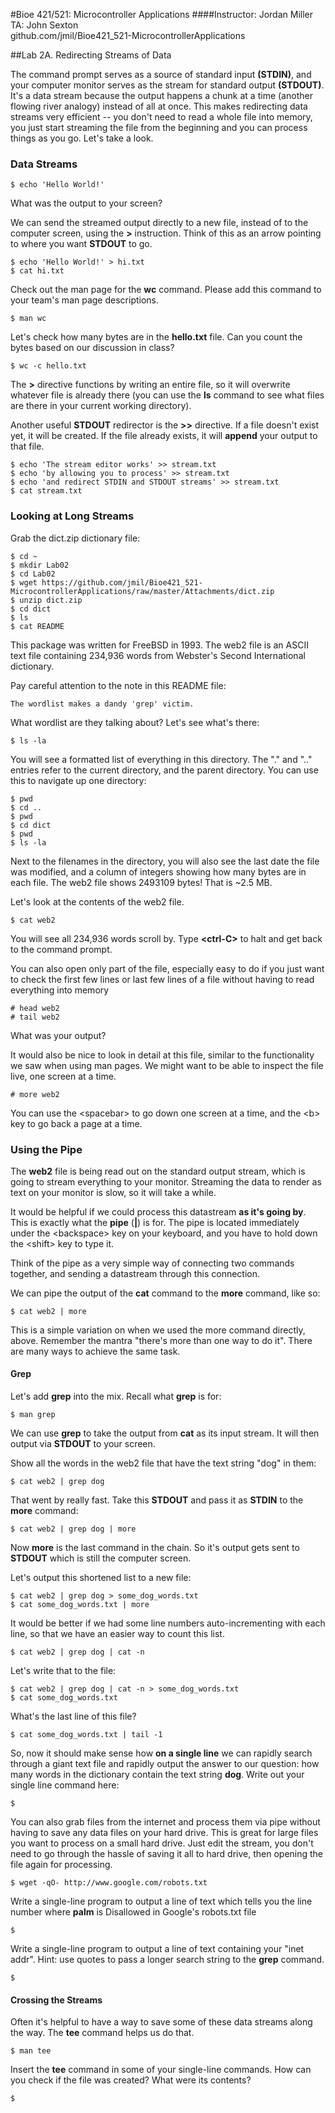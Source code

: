#Bioe 421/521: Microcontroller Applications
####Instructor: Jordan Miller<br>TA: John Sexton<br>github.com/jmil/Bioe421_521-MicrocontrollerApplications

##Lab 2A. Redirecting Streams of Data

The command prompt serves as a source of standard input **(STDIN)**, and your computer monitor serves as the stream for standard output **(STDOUT)**. It's a data stream because the output happens a chunk at a time (another flowing river analogy) instead of all at once. This makes redirecting data streams very efficient -- you don't need to read a whole file into memory, you just start streaming the file from the beginning and you can process things as you go. Let's take a look.

### Data Streams

	$ echo 'Hello World!'
	
What was the output to your screen?


We can send the streamed output directly to a new file, instead of to the computer screen, using the **>** instruction. Think of this as an arrow pointing to where you want **STDOUT** to go.

	$ echo 'Hello World!' > hi.txt
	$ cat hi.txt

Check out the man page for the **wc** command. Please add this command to your team's man page descriptions.

	$ man wc

Let's check how many bytes are in the **hello.txt** file. Can you count the bytes based on our discussion in class?

	$ wc -c hello.txt

The **>** directive functions by writing an entire file, so it will overwrite whatever file is already there (you can use the **ls** command to see what files are there in your current working directory).

Another useful **STDOUT** redirector is the **>>** directive. If a file doesn't exist yet, it will be created. If the file already exists, it will **append** your output to that file.

	$ echo 'The stream editor works' >> stream.txt
	$ echo 'by allowing you to process' >> stream.txt
	$ echo 'and redirect STDIN and STDOUT streams' >> stream.txt
	$ cat stream.txt


### Looking at Long Streams


Grab the dict.zip dictionary file:

	$ cd ~
	$ mkdir Lab02
	$ cd Lab02
	$ wget https://github.com/jmil/Bioe421_521-MicrocontrollerApplications/raw/master/Attachments/dict.zip
	$ unzip dict.zip
	$ cd dict
	$ ls
	$ cat README
	
This package was written for FreeBSD in 1993. The web2 file is an ASCII text file containing 234,936 words from Webster's Second International dictionary.

Pay careful attention to the note in this README file:
	
	The wordlist makes a dandy 'grep' victim.
	
What wordlist are they talking about? Let's see what's there:

	$ ls -la

You will see a formatted list of everything in this directory. The "." and ".." entries refer to the current directory, and the parent directory. You can use this to navigate up one directory:
	
	$ pwd
	$ cd ..
	$ pwd
	$ cd dict
	$ pwd	
	$ ls -la

Next to the filenames in the directory, you will also see the last date the file was modified, and a column of integers showing how many bytes are in each file. The web2 file shows 2493109 bytes! That is ~2.5 MB.

Let's look at the contents of the web2 file.
	
	$ cat web2
	
You will see all 234,936 words scroll by. Type **\<ctrl-C>** to halt and get back to the command prompt.

You can also open only part of the file, especially easy to do if you just want to check the first few lines or last few lines of a file without having to read everything into memory

	# head web2
	# tail web2

What was your output?

It would also be nice to look in detail at this file, similar to the functionality we saw when using man pages. We might want to be able to inspect the file live, one screen at a time.

	# more web2
	
You can use the \<spacebar> to go down one screen at a time, and the \<b> key to go back a page at a time.


### Using the Pipe

The **web2** file is being read out on the standard output stream, which is going to stream everything to your monitor. Streaming the data to render as text on your monitor is slow, so it will take a while.

It would be helpful if we could process this datastream **as it's going by**. This is exactly what the **pipe** (**|**) is for. The pipe is located immediately under the \<backspace> key on your keyboard, and you have to hold down the \<shift> key to type it.

Think of the pipe as a very simple way of connecting two commands together, and sending a datastream through this connection.

We can pipe the output of the **cat** command to the **more** command, like so:

	$ cat web2 | more
	
This is a simple variation on when we used the more command directly, above. Remember the mantra "there's more than one way to do it". There are many ways to achieve the same task.

#### Grep
Let's add **grep** into the mix. Recall what **grep** is for:

	$ man grep
	
We can use **grep** to take the output from **cat** as its input stream. It will then output via **STDOUT** to your screen.

Show all the words in the web2 file that have the text string "dog" in them:

	$ cat web2 | grep dog
	
That went by really fast. Take this **STDOUT** and pass it as **STDIN** to the **more** command:

	$ cat web2 | grep dog | more
	
Now **more** is the last command in the chain. So it's output gets sent to **STDOUT** which is still the computer screen.

Let's output this shortened list to a new file:

	$ cat web2 | grep dog > some_dog_words.txt
	$ cat some_dog_words.txt | more
	
It would be better if we had some line numbers auto-incrementing with each line, so that we have an easier way to count this list.

	$ cat web2 | grep dog | cat -n

Let's write that to the file:

	$ cat web2 | grep dog | cat -n > some_dog_words.txt
	$ cat some_dog_words.txt

What's the last line of this file?

	$ cat some_dog_words.txt | tail -1
	
So, now it should make sense how **on a single line** we can rapidly search through a giant text file and rapidly output the answer to our question: how many words in the dictionary contain the text string **dog**. Write out your single line command here:

	$ 


You can also grab files from the internet and process them via pipe without having to save any data files on your hard drive. This is great for large files you want to process on a small hard drive. Just edit the stream, you don't need to go through the hassle of saving it all to hard drive, then opening the file again for processing.


	$ wget -qO- http://www.google.com/robots.txt

Write a single-line program to output a line of text which tells you the line number where **palm** is Disallowed in Google's robots.txt file

	$
	

Write a single-line program to output a line of text containing your "inet addr". Hint: use quotes to pass a longer search string to the **grep** command.
	
	$


#### Crossing the Streams

Often it's helpful to have a way to save some of these data streams along the way. The **tee** command helps us do that.

	$ man tee

Insert the **tee** command in some of your single-line commands. How can you check if the file was created? What were its contents?

	$
	
 
 


